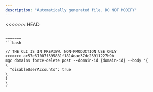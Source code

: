 ```yaml
---
description: "Automatically generated file. DO NOT MODIFY"
---
```


<<<<<<< HEAD
```cli

=======
```bash

// THE CLI IS IN PREVIEW. NON-PRODUCTION USE ONLY
>>>>>>> ac57e61007f395881f1814eae37dc23911227b9b
mgc domains force-delete post --domain-id {domain-id} --body '{\
  "disableUserAccounts": true\
}\
'

```